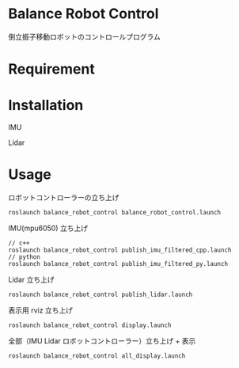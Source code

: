 # Balance Robot Control
倒立振子移動ロボットのコントロールプログラム

# Requirement

# Installation
IMU

Lidar

# Usage

ロボットコントローラーの立ち上げ
```
roslaunch balance_robot_control balance_robot_control.launch
```
IMU(mpu6050) 立ち上げ
```
// c++
roslaunch balance_robot_control publish_imu_filtered_cpp.launch
// python
roslaunch balance_robot_control publish_imu_filtered_py.launch
```
Lidar 立ち上げ
```
roslaunch balance_robot_control publish_lidar.launch
```
表示用 rviz 立ち上げ
```
roslaunch balance_robot_control display.launch
```
全部（IMU Lidar ロボットコントローラー）立ち上げ + 表示
```
roslaunch balance_robot_control all_display.launch
```

